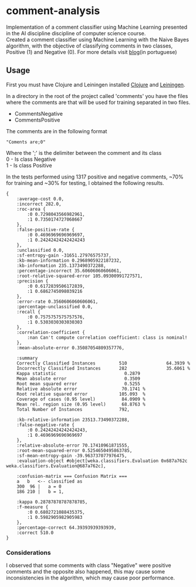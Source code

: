 # comment-analysis

Implementation of a comment classifier using Machine Learning presented in the AI ​​discipline discipline of computer science course.  
Created a comment classifier using Machine Learning with the Naive Bayes algorithm, with the objective of classifying 
comments in two classes, Positive (1) and Negative (0). For more details visit [blog](http://127.0.0.1:4000/2018/Clojure-Classificacao-de-comentarios-com-machine-learning/)(in portuguese)

## Usage

First you must have Clojure and Leiningen installed [Clojure](https://clojure.org/guides/getting_started) and
[Leiningen](https://leiningen.org/#install).


In a directory in the root of the project called 'comments' you have the files where the comments are that will be used 
for training separated in two files.  
- CommentsNegative
- CommentsPositive

The comments are in the following format  
```
"Coments are;0"
```
Where the ';' is the delimiter between the comment and its class  
0 - Is class Negative  
1 - Is class Positive  


In the tests performed using 1317 positive and negative comments, ~70% for training and ~30% for testing, I obtained the 
following results.
```
{
    :average-cost 0.0,
    :incorrect 282.0,
    :roc-area {
        :0 0.7298043566982961,
        :1 0.7350174727068667
    },
    :false-positive-rate {
        :0 0.4696969696969697,
        :1 0.24242424242424243
    },
    :unclassified 0.0,
    :sf-entropy-gain -31651.27976575737,
    :kb-mean-information 0.2968905922187232,
    :kb-information 235.1373490372288,
    :percentage-incorrect 35.60606060606061,
    :root-relative-squared-error 105.09300991727571,
    :precision {
        :0 0.6172839506172839,
        :1 0.6862745098039216
    },
    :error-rate 0.3560606060606061,
    :percentage-unclassified 0.0,
    :recall {
        :0 0.7575757575757576,
        :1 0.5303030303030303
    },
    :correlation-coefficient {
        :nan Can't compute correlation coefficient: class is nominal!
    },
    :mean-absolute-error 0.35087054809357776,
    
    :summary 
    Correctly Classified Instances         510               64.3939 %
    Incorrectly Classified Instances       282               35.6061 %
    Kappa statistic                          0.2879
    Mean absolute error                      0.3509
    Root mean squared error                  0.5255
    Relative absolute error                 70.1741 %
    Root relative squared error            105.093  %
    Coverage of cases (0.95 level)          84.0909 %
    Mean rel. region size (0.95 level)      68.8763 %
    Total Number of Instances              792,

    :kb-relative-information 23513.73490372288,
    :false-negative-rate {
        :0 0.24242424242424243,
        :1 0.4696969696969697
    },
    :relative-absolute-error 70.17410961871555,
    :root-mean-squared-error 0.5254650495863785,
    :sf-mean-entropy-gain -39.963737077976475,
    :evaluation-object #object[weka.classifiers.Evaluation 0x687a762c weka.classifiers.Evaluation@687a762c],
    
    :confusion-matrix === Confusion Matrix ===
    a   b   <-- classified as
    300  96 |   a = 0
    186 210 |   b = 1,
    
    :kappa 0.28787878787878785,
    :f-measure {
        :0 0.6802721088435375,
        :1 0.5982905982905983
    },
    :percentage-correct 64.39393939393939,
    :correct 510.0
}
```

### Considerations  
I observed that some comments with class "Negative" were positive comments and the opposite also happened, this may 
cause some inconsistencies in the algorithm, which may cause poor performance.


